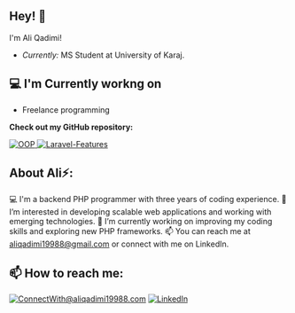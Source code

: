 
<h2>Hey! 👋</h2>


I'm Ali Qadimi! 
- <i>Currently:</i> MS Student at University of Karaj. 

<h2>💻 I'm Currently workng on</h2>

- Freelance programming


__Check out my GitHub repository:__

<div>
  <p>
    <a href="https://github.com/aliqadimi/OOP">
      <img src="" alt="OOP" />
    </a>
    <a href="https://github.com/aliqadimi/Laravel-Features">
      <img src="" alt="Laravel-Features" />
    </a>
  </p>
</div>

<h2> About Ali⚡:</h2>

💻 I'm a backend PHP programmer with three years of coding experience.
👀 I’m interested in developing scalable web applications and working with emerging technologies.
🔭 I’m currently working on improving my coding skills and exploring new PHP frameworks.
📫 You can reach me at aliqadimi19988@gmail.com or connect with me on LinkedIn.

<h2>📫 How to reach me:</h2>

<a href="mailto:ConnectWith@aliqadimi19988.com">![ConnectWith@aliqadimi19988.com](https://img.shields.io/badge/Gmail-D14836?style=for-the-badge&logo=gmail&logoColor=white)</a> <a href="https://www.linkedin.com/in/ali-qadimi-98304620b/">![LinkedIn](https://img.shields.io/badge/LinkedIn-0077B5?style=for-the-badge&logo=linkedin&logoColor=white)</a>

